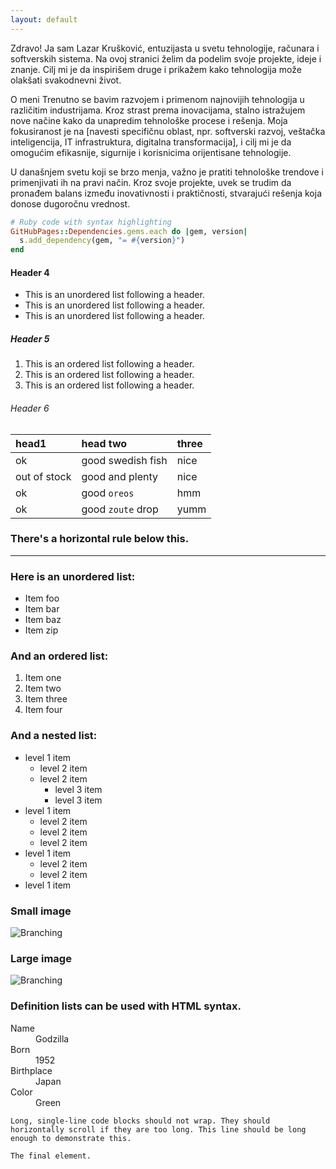 ```yaml
---
layout: default 
---
```

Zdravo! Ja sam Lazar Krušković, entuzijasta u svetu tehnologije, računara i softverskih sistema. Na ovoj stranici želim da podelim svoje projekte, ideje i znanje. Cilj mi je da inspirišem druge i prikažem kako tehnologija može olakšati svakodnevni život.

O meni
Trenutno se bavim razvojem i primenom najnovijih tehnologija u različitim industrijama. Kroz strast prema inovacijama, stalno istražujem nove načine kako da unapredim tehnološke procese i rešenja. Moja fokusiranost je na [navesti specifičnu oblast, npr. softverski razvoj, veštačka inteligencija, IT infrastruktura, digitalna transformacija], i cilj mi je da omogućim efikasnije, sigurnije i korisnicima orijentisane tehnologije.

U današnjem svetu koji se brzo menja, važno je pratiti tehnološke trendove i primenjivati ih na pravi način. Kroz svoje projekte, uvek se trudim da pronađem balans između inovativnosti i praktičnosti, stvarajući rešenja koja donose dugoročnu vrednost.






```ruby
# Ruby code with syntax highlighting
GitHubPages::Dependencies.gems.each do |gem, version|
  s.add_dependency(gem, "= #{version}")
end
```

#### Header 4

*   This is an unordered list following a header.
*   This is an unordered list following a header.
*   This is an unordered list following a header.

##### Header 5

1.  This is an ordered list following a header.
2.  This is an ordered list following a header.
3.  This is an ordered list following a header.

###### Header 6

| head1        | head two          | three |
|:-------------|:------------------|:------|
| ok           | good swedish fish | nice  |
| out of stock | good and plenty   | nice  |
| ok           | good `oreos`      | hmm   |
| ok           | good `zoute` drop | yumm  |

### There's a horizontal rule below this.

* * *

### Here is an unordered list:

*   Item foo
*   Item bar
*   Item baz
*   Item zip

### And an ordered list:

1.  Item one
1.  Item two
1.  Item three
1.  Item four

### And a nested list:

- level 1 item
  - level 2 item
  - level 2 item
    - level 3 item
    - level 3 item
- level 1 item
  - level 2 item
  - level 2 item
  - level 2 item
- level 1 item
  - level 2 item
  - level 2 item
- level 1 item

### Small image

![Branching](https://github.githubassets.com/images/icons/emoji/octocat.png)

### Large image

![Branching](https://guides.github.com/activities/hello-world/branching.png)


### Definition lists can be used with HTML syntax.

<dl>
<dt>Name</dt>
<dd>Godzilla</dd>
<dt>Born</dt>
<dd>1952</dd>
<dt>Birthplace</dt>
<dd>Japan</dd>
<dt>Color</dt>
<dd>Green</dd>
</dl>

```
Long, single-line code blocks should not wrap. They should horizontally scroll if they are too long. This line should be long enough to demonstrate this.
```

```
The final element.
```
